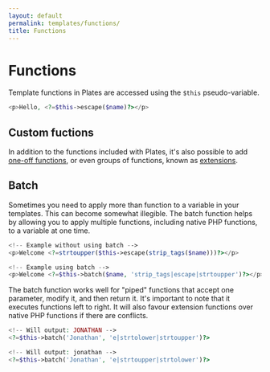 ```yaml
---
layout: default
permalink: templates/functions/
title: Functions
---
```


Functions
=========

Template functions in Plates are accessed using the `$this` pseudo-variable.

~~~ php
<p>Hello, <?=$this->escape($name)?></p>
~~~


## Custom fuctions

In addition to the functions included with Plates, it's also possible to add [one-off functions](/engine/functions/), or even groups of functions, known as [extensions](/engine/extensions/).

## Batch

Sometimes you need to apply more than function to a variable in your templates. This can become somewhat illegible. The batch function helps by allowing you to apply multiple functions, including native PHP functions, to a variable at one time.

~~~ php
<!-- Example without using batch -->
<p>Welcome <?=strtoupper($this->escape(strip_tags($name)))?></p>

<!-- Example using batch -->
<p>Welcome <?=$this->batch($name, 'strip_tags|escape|strtoupper')?></p>
~~~

The batch function works well for "piped" functions that accept one parameter, modify it, and then return it. It's important to note that it executes functions left to right. It will also favour extension functions over native PHP functions if there are conflicts.

~~~ php
<!-- Will output: JONATHAN -->
<?=$this->batch('Jonathan', 'e|strtolower|strtoupper')?>

<!-- Will output: jonathan -->
<?=$this->batch('Jonathan', 'e|strtoupper|strtolower')?>
~~~